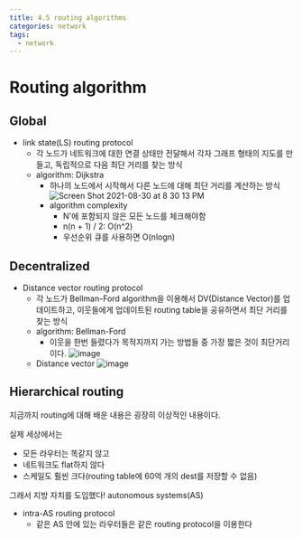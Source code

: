 ```yaml
---
title: 4.5 routing algorithms
categories: network
tags:
  - network
---
```


# Routing algorithm

## Global
- link state(LS) routing protocol
  - 각 노드가 네트워크에 대한 연결 상태만 전달해서 각자 그래프 형태의 지도를 만들고, 독립적으로 다음 최단 거리를 찾는 방식
  - algorithm: Dijkstra
    - 하나의 노드에서 시작해서 다른 노드에 대해 최단 거리를 계산하는 방식
  ![Screen Shot 2021-08-30 at 8 30 13 PM](https://user-images.githubusercontent.com/15935262/131332912-759c8dc4-7e1b-4ee4-9a58-cb3d6d5c22f6.png)
    - algorithm complexity
      - N'에 포함되지 않은 모든 노드를 체크해야함
      - n(n + 1) / 2: O(n^2)
      - 우선순위 큐를 사용하면 O(nlogn)

## Decentralized
- Distance vector routing protocol
  - 각 노드가 Bellman-Ford algorithm을 이용해서 DV(Distance Vector)를 업데이트하고, 이웃들에게 업데이트된 routing table을 공유하면서 최단 거리를 찾는 방식
  - algorithm: Bellman-Ford
    - 이웃을 한번 들렸다가 목적지까지 가는 방법들 중 가장 짧은 것이 최단거리이다.
  ![image](https://user-images.githubusercontent.com/15935262/131335150-749b379c-e22f-4931-8362-3598e668abc8.png)
  - Distance vector
  ![image](https://user-images.githubusercontent.com/15935262/131335281-f5b4fa7d-7570-4bab-b2fd-7497fabb5550.png)


## Hierarchical routing
지금까지 routing에 대해 배운 내용은 굉장히 이상적인 내용이다. 

실제 세상에서는 
- 모든 라우터는 똑같지 않고 
- 네트워크도 flat하지 않다
- 스케일도 훨씬 크다(routing table에 60억 개의 dest를 저장할 수 없음)

그래서 지방 자치를 도입했다!
autonomous systems(AS)
- intra-AS routing protocol
  - 같은 AS 안에 있는 라우터들은 같은 routing protocol을 이용한다